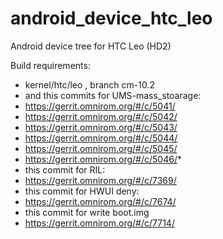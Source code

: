 android_device_htc_leo
========================

Android device tree for HTC Leo (HD2)

Build requirements:
* kernel/htc/leo  , branch cm-10.2
*  and this commits for UMS-mass_stoarage:  
*  https://gerrit.omnirom.org/#/c/5041/
*  https://gerrit.omnirom.org/#/c/5042/
*  https://gerrit.omnirom.org/#/c/5043/
*  https://gerrit.omnirom.org/#/c/5044/
*  https://gerrit.omnirom.org/#/c/5045/
*  https://gerrit.omnirom.org/#/c/5046/*
*  this commit for RIL:
*  https://gerrit.omnirom.org/#/c/7369/
*  this commit for HWUI deny:
*  https://gerrit.omnirom.org/#/c/7674/
*  this commit for write boot.img
*  https://gerrit.omnirom.org/#/c/7714/
